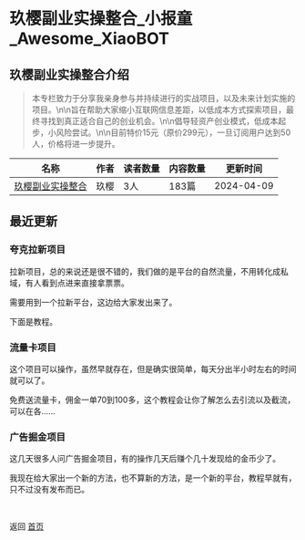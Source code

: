 # 玖樱副业实操整合_小报童_Awesome_XiaoBOT

## 玖樱副业实操整合介绍
> 本专栏致力于分享我亲身参与并持续进行的实战项目，以及未来计划实施的项目。\n\n旨在帮助大家缩小互联网信息差距，以低成本方式探索项目，最终寻找到真正适合自己的创业机会。\n\n倡导轻资产创业模式，低成本起步，小风险尝试。\n\n目前特价15元（原价299元），一旦订阅用户达到50人，价格将进一步提升。  
  


|名称|作者|读者数量|内容数量|更新时间|
|---|---|---|---|---|
|[玖樱副业实操整合](https://xiaobot.net/p/jiuying?refer=9c3f1c95-a052-465a-9902-f6d75080262a)|玖樱|3人|183篇|2024-04-09|

## 最近更新
### 夸克拉新项目

拉新项目，总的来说还是很不错的，我们做的是平台的自然流量，不用转化成私域，有人看到点进来直接拿票票。

需要用到一个拉新平台，这边给大家发出来了。

下面是教程。

### 流量卡项目

这个项目可以操作，虽然早就存在，但是确实很简单，每天分出半小时左右的时间就可以了。

免费送流量卡，佣金一单70到100多，这个教程会让你了解怎么去引流以及截流，可以在各......

### 广告掘金项目

这几天很多人问广告掘金项目，有的操作几天后赚个几十发现给的金币少了。

我现在给大家出一个新的方法，也不算新的方法，是一个新的平台，教程早就有，只不过没有发布而已。


<a href="https://github.com/Reno9527/awesome-xiaobot" style="color: white; text-decoration: none;">awesome-xiaobot</a>

返回 [首页](../README.md)
